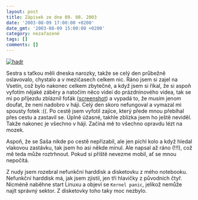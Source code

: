 ```yaml
---
layout: post
title: Zápisek ze dne 09. 08. 2003
date: '2003-08-09 17:00:00 +0200'
date_gmt: '2003-08-09 15:00:00 +0200'
category: nezařazené
tags: []
comments: []
---
```

<div >  <a href="/%base_url%/assets/old-images/hdd.jpg"><img alt="hadr" src="%base_url%/assets/old-images/hdd.jpg"></a>  </div>
<p>Sestra s taťkou měli dneska narozky, takže se celý den průbežně oslavovalo, chystalo a v mezičasech  celkem nic. Ráno jsem si zajel na Vsetín, což bylo nakonec celkem zbytečné, a když jsem si říkal,  že si aspoň vyfotím nějaké záběry a natočím něco videí do prázdninového videa, tak se mi po příjezdu  zbláznil foťák (<a href="%base_url%/assets/old-images/127.png">screenshot</a>) a vypadá to, že musím jenom doufat, že není nadobro v háji. Celý den skoro nefungoval  a vymazal mi spousty fotek :((. Po cestě jsem vyfotil zajíce, který přede mnou přebíhal přes cestu a zastavil se.  Úplně úžasné, takhle zblízka jsem ho ještě neviděl. Takže nakonec je všechno v háji. Začíná mě to všechno  opravdu lézt na mozek.</p>
<p>Aspoň, že se Saša nikde po cestě nepřizabil, ale jen píchl kolo a když hledal vlakovou  zastávku, tak jsem ho asi někde minul. Ale napsal až ráno (!!!), což mě teda může roztrhnout. Pokud si příště nevezme mobil,  ať se mnou nepočítá.</p>
<p>Z nudy jsem rozebral nefunkční harddisk a disketovku z mého notebooku. Nefunkční harddisk má, jak jsem  zjistil, jen tři hlavičky z původních čtyř. Nicméně naběhne start Linuxu a objeví se <code>Kernel panic</code>,  jelikož nemůže najít správný sektor. Z disketovky toho taky moc nezbylo.</p>
